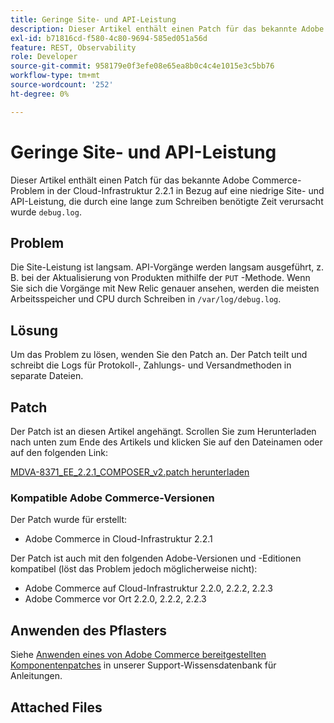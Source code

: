 ```yaml
---
title: Geringe Site- und API-Leistung
description: Dieser Artikel enthält einen Patch für das bekannte Adobe Commerce-Problem in der Cloud-Infrastruktur 2.2.1 in Zusammenhang mit einer niedrigen Site- und API-Leistung, die durch eine lange Zeit verursacht wird, die zum Schreiben von "debug.log"erforderlich ist.
exl-id: b71816cd-f580-4c80-9694-585ed051a56d
feature: REST, Observability
role: Developer
source-git-commit: 958179e0f3efe08e65ea8b0c4c4e1015e3c5bb76
workflow-type: tm+mt
source-wordcount: '252'
ht-degree: 0%

---
```


# Geringe Site- und API-Leistung

Dieser Artikel enthält einen Patch für das bekannte Adobe Commerce-Problem in der Cloud-Infrastruktur 2.2.1 in Bezug auf eine niedrige Site- und API-Leistung, die durch eine lange zum Schreiben benötigte Zeit verursacht wurde `debug.log`.

## Problem

Die Site-Leistung ist langsam. API-Vorgänge werden langsam ausgeführt, z. B. bei der Aktualisierung von Produkten mithilfe der `PUT` -Methode. Wenn Sie sich die Vorgänge mit New Relic genauer ansehen, werden die meisten Arbeitsspeicher und CPU durch Schreiben in `/var/log/debug.log`.

## Lösung

Um das Problem zu lösen, wenden Sie den Patch an. Der Patch teilt und schreibt die Logs für Protokoll-, Zahlungs- und Versandmethoden in separate Dateien.

## Patch

Der Patch ist an diesen Artikel angehängt. Scrollen Sie zum Herunterladen nach unten zum Ende des Artikels und klicken Sie auf den Dateinamen oder auf den folgenden Link:

[MDVA-8371\_EE\_2.2.1\_COMPOSER\_v2.patch herunterladen](assets/MDVA-8371_EE_2.2.1_COMPOSER_v2.patch.zip)

### Kompatible Adobe Commerce-Versionen

Der Patch wurde für erstellt:

* Adobe Commerce in Cloud-Infrastruktur 2.2.1

Der Patch ist auch mit den folgenden Adobe-Versionen und -Editionen kompatibel (löst das Problem jedoch möglicherweise nicht):

* Adobe Commerce auf Cloud-Infrastruktur 2.2.0, 2.2.2, 2.2.3
* Adobe Commerce vor Ort 2.2.0, 2.2.2, 2.2.3

## Anwenden des Pflasters

Siehe [Anwenden eines von Adobe Commerce bereitgestellten Komponentenpatches](/help/how-to/general/how-to-apply-a-composer-patch-provided-by-magento.md) in unserer Support-Wissensdatenbank für Anleitungen.

## Attached Files
